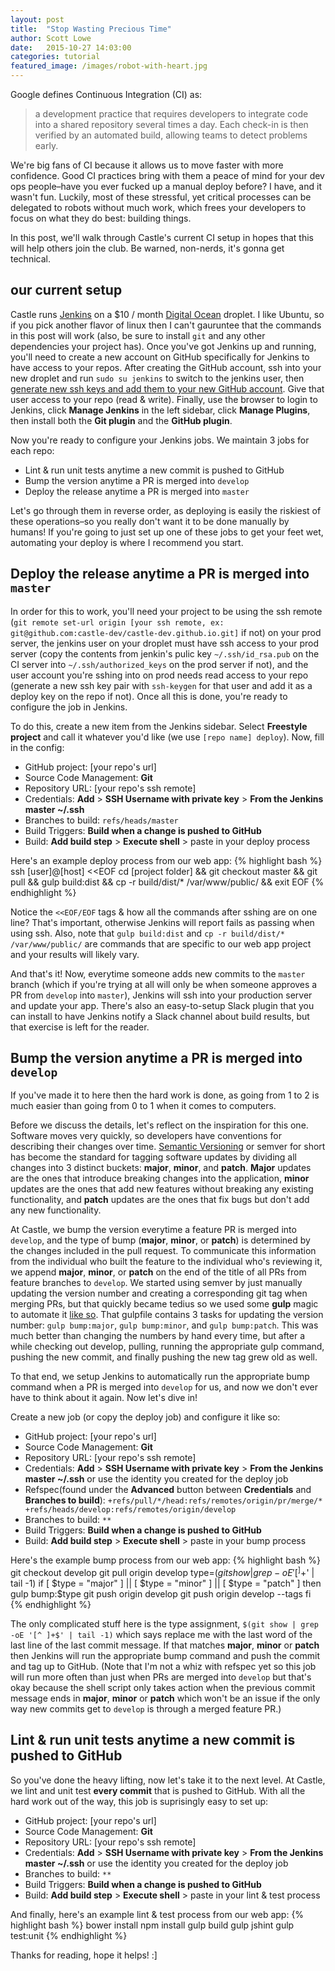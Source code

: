 ```yaml
---
layout: post
title:  "Stop Wasting Precious Time"
author: Scott Lowe
date:   2015-10-27 14:03:00
categories: tutorial
featured_image: /images/robot-with-heart.jpg
---
```


Google defines Continuous Integration (CI) as:

> a development practice that requires developers to integrate code into a shared repository several times a day. Each check-in is then verified by an automated build, allowing teams to detect problems early.

We're big fans of CI because it allows us to move faster with more confidence. Good CI practices bring with them a peace of mind for your dev ops people–have you ever fucked up a manual deploy before? I have, and it wasn't fun. Luckily, most of these stressful, yet critical processes can be delegated to robots without much work, which frees your developers to focus on what they do best: building things.

In this post, we'll walk through Castle's current CI setup in hopes that this will help others join the club. Be warned, non-nerds, it's gonna get technical.

## our current setup
Castle runs [Jenkins][robot] on a $10 / month [Digital Ocean][servers] droplet. I like Ubuntu, so if you pick another flavor of linux then I can't gauruntee that the commands in this post will work (also, be sure to install `git` and any other dependencies your project has). Once you've got Jenkins up and running, you'll need to create a new account on GitHub specifically for Jenkins to have access to your repos. After creating the GitHub account, ssh into your new droplet and run `sudo su jenkins` to switch to the jenkins user, then [generate new ssh keys and add them to your new GitHub account][add-ssh-keys]. Give that user access to your repo (read & write). Finally, use the browser to login to Jenkins, click **Manage Jenkins** in the left sidebar, click **Manage Plugins**, then install both the **Git plugin** and the **GitHub plugin**.

Now you're ready to configure your Jenkins jobs. We maintain 3 jobs for each repo:

- Lint & run unit tests anytime a new commit is pushed to GitHub
- Bump the version anytime a PR is merged into `develop`
- Deploy the release anytime a PR is merged into `master`

Let's go through them in reverse order, as deploying is easily the riskiest of these operations–so you really don't want it to be done manually by humans! If you're going to just set up one of these jobs to get your feet wet, automating your deploy is where I recommend you start.

## Deploy the release anytime a PR is merged into `master`
In order for this to work, you'll need your project to be using the ssh remote (`git remote set-url origin [your ssh remote, ex: git@github.com:castle-dev/castle-dev.github.io.git]` if not) on your prod server, the jenkins user on your droplet must have ssh access to your prod server (copy the contents from jenkin's pulic key `~/.ssh/id_rsa.pub` on the CI server into `~/.ssh/authorized_keys` on the prod server if not), and the user account you're sshing into on prod needs read access to your repo (generate a new ssh key pair with `ssh-keygen` for that user and add it as a deploy key on the repo if not). Once all this is done, you're ready to configure the job in Jenkins.

To do this, create a new item from the Jenkins sidebar. Select **Freestyle project** and call it whatever you'd like (we use `[repo name] deploy`). Now, fill in the config:

- GitHub project: [your repo's url]
- Source Code Management: **Git**
- Repository URL: [your repo's ssh remote]
- Credentials: **Add** > **SSH Username with private key** > **From the Jenkins master ~/.ssh**
- Branches to build: `refs/heads/master`
- Build Triggers: **Build when a change is pushed to GitHub**
- Build: **Add build step** > **Execute shell** > paste in your deploy process

Here's an example deploy process from our web app:
{% highlight bash %}
ssh [user]@[host] <<EOF
  cd [project folder] && git checkout master && git pull && gulp build:dist && cp -r build/dist/* /var/www/public/ && exit
EOF
{% endhighlight %}

Notice the `<<EOF/EOF` tags & how all the commands after sshing are on one line? That's important, otherwise Jenkins will report fails as passing when using ssh. Also, note that `gulp build:dist` and `cp -r build/dist/* /var/www/public/` are commands that are specific to our web app project and your results will likely vary.

And that's it! Now, everytime someone adds new commits to the `master` branch (which if you're trying at all will only be when someone approves a PR from `develop` into `master`), Jenkins will ssh into your production server and update your app. There's also an easy-to-setup Slack plugin that you can install to have Jenkins notify a Slack channel about build results, but that exercise is left for the reader.

## Bump the version anytime a PR is merged into `develop`
If you've made it to here then the hard work is done, as going from 1 to 2 is much easier than going from 0 to 1 when it comes to computers.

Before we discuss the details, let's reflect on the inspiration for this one. Software moves very quickly, so developers have conventions for describing their changes over time. [Semantic Versioning][semver] or semver for short has become the standard for tagging software updates by dividing all changes into 3 distinct buckets: **major**, **minor**, and **patch**. **Major** updates are the ones that introduce breaking changes into the application, **minor** updates are the ones that add new features without breaking any existing functionality, and **patch** updates are the ones that fix bugs but don't add any new functionality.

At Castle, we bump the version everytime a feature PR is merged into `develop`, and the type of bump (**major**, **minor**, or **patch**) is determined by the changes included in the pull request. To communicate this information from the individual who built the feature to the individual who's reviewing it, we append **major**, **minor**, or **patch** on the end of the title of all PRs from feature branches to `develop`. We started using semver by just manually updating the version number and creating a corresponding git tag when merging PRs, but that quickly became tedius so we used some **gulp** magic to automate it [like so][gulpfile-example]. That gulpfile contains 3 tasks for updating the version number: `gulp bump:major`, `gulp bump:minor`, and `gulp bump:patch`. This was much better than changing the numbers by hand every time, but after a while checking out develop, pulling, running the appropriate gulp command, pushing the new commit, and finally pushing the new tag grew old as well.

To that end, we setup Jenkins to automatically run the appropriate bump command when a PR is merged into `develop` for us, and now we don't ever have to think about it again. Now let's dive in!

Create a new job (or copy the deploy job) and configure it like so:

- GitHub project: [your repo's url]
- Source Code Management: **Git**
- Repository URL: [your repo's ssh remote]
- Credentials: **Add** > **SSH Username with private key** > **From the Jenkins master ~/.ssh** or use the identity you created for the deploy job
- Refspec(found under the **Advanced** button between **Credentials** and **Branches to build**): `+refs/pull/*/head:refs/remotes/origin/pr/merge/* +refs/heads/develop:refs/remotes/origin/develop` 
- Branches to build: `**`
- Build Triggers: **Build when a change is pushed to GitHub**
- Build: **Add build step** > **Execute shell** > paste in your bump process

Here's the example bump process from our web app:
{% highlight bash %}
git checkout develop
git pull origin develop
type=$(git show | grep -oE '[^ ]+$' | tail -1)
if [ $type = "major" ] || [ $type = "minor" ] || [ $type = "patch" ]
then
gulp bump:$type
git push origin develop
git push origin develop --tags
fi
{% endhighlight %}

The only complicated stuff here is the type assignment, `$(git show | grep -oE '[^ ]+$' | tail -1)` which says replace me with the last word of the last line of the last commit message. If that matches **major**, **minor** or **patch** then Jenkins will run the appropriate bump command and push the commit and tag up to GitHub. (Note that I'm not a whiz with refspec yet so this job will run more often than just when PRs are merged into `develop` but that's okay because the shell script only takes action when the previous commit message ends in **major**, **minor** or **patch** which won't be an issue if the only way new commits get to `develop` is through a merged feature PR.)

## Lint & run unit tests anytime a new commit is pushed to GitHub
So you've done the heavy lifting, now let's take it to the next level. At Castle, we lint and unit test **every commit** that is pushed to GitHub. With all the hard work out of the way, this job is suprisingly easy to set up:

- GitHub project: [your repo's url]
- Source Code Management: **Git**
- Repository URL: [your repo's ssh remote]
- Credentials: **Add** > **SSH Username with private key** > **From the Jenkins master ~/.ssh** or use the identity you created for the deploy job
- Branches to build: `**`
- Build Triggers: **Build when a change is pushed to GitHub**
- Build: **Add build step** > **Execute shell** > paste in your lint & test process

And finally, here's an example lint & test process from our web app:
{% highlight bash %}
bower install
npm install
gulp build
gulp jshint
gulp test:unit
{% endhighlight %}

Thanks for reading, hope it helps! :]

[servers]: https://digitalocean.com
[robot]: https://jenkins-ci.org
[add-ssh-keys]: https://help.github.com/articles/generating-ssh-keys/
[semver]: http://semver.org/
[gulpfile-example]: https://github.com/castle-dev/le-ascii-art/blob/develop/gulpfile.js
